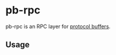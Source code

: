 # pb-rpc #

pb-rpc is an RPC layer for [protocol buffers](http://code.google.com/apis/protocolbuffers/docs/overview.html).

## Usage ##

## ##

